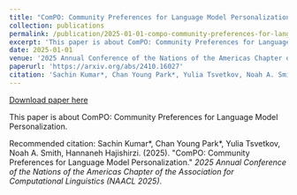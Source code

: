 ```yaml
---
title: "ComPO: Community Preferences for Language Model Personalization"
collection: publications
permalink: /publication/2025-01-01-compo-community-preferences-for-language-model-personalization
excerpt: 'This paper is about ComPO: Community Preferences for Language Model Personalization.'
date: 2025-01-01
venue: '2025 Annual Conference of the Nations of the Americas Chapter of the Association for Computational Linguistics (NAACL 2025)'
paperurl: 'https://arxiv.org/abs/2410.16027'
citation: 'Sachin Kumar*, Chan Young Park*, Yulia Tsvetkov, Noah A. Smith, Hannaneh Hajishirzi. (2025). &quot;ComPO: Community Preferences for Language Model Personalization.&quot; <i>2025 Annual Conference of the Nations of the Americas Chapter of the Association for Computational Linguistics (NAACL 2025)</i>.'
---
```


<a href='https://arxiv.org/abs/2410.16027'>Download paper here</a>

This paper is about ComPO: Community Preferences for Language Model Personalization.

Recommended citation: Sachin Kumar*, Chan Young Park*, Yulia Tsvetkov, Noah A. Smith, Hannaneh Hajishirzi. (2025). "ComPO: Community Preferences for Language Model Personalization." <i>2025 Annual Conference of the Nations of the Americas Chapter of the Association for Computational Linguistics (NAACL 2025)</i>.